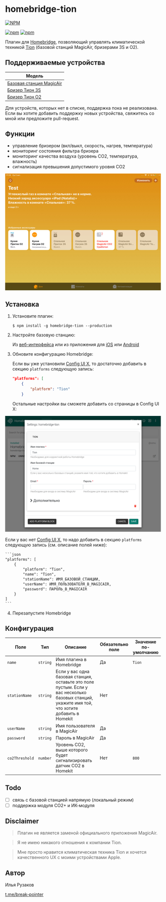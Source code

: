 # homebridge-tion

[![NPM](https://nodei.co/npm/homebridge-tion.png?downloads=true&downloadRank=true&stars=true)](https://nodei.co/npm/homebridge-tion/)

[![npm](https://img.shields.io/npm/dm/homebridge-tion.svg)](https://www.npmjs.com/package/homebridge-tion)
[![npm](https://img.shields.io/npm/v/homebridge-tion.svg)](https://www.npmjs.com/package/homebridge-tion)

Плагин для [Homebridge](https://github.com/nfarina/homebridge), позволяющий управлять климатической техникой [Tion](https://tion.ru/product/magicair/) (базовой станций MagicAir, бризерами 3S и O2).

## Поддерживаемые устройства

| Модель |
|--------|
| [Базовая станция MagicAir](https://tion.ru/product/magicair/) |
| [Бризер Тион 3S](https://tion.ru/product/breezer-tion-3s/) |
| [Бризер Тион O2](https://tion.ru/product/breezer-tion-o2/) |

Для устройств, которых нет в списке, поддержка пока не реализована. Если вы хотите добавить поддержку новых устройства, свяжитесь со мной или предложите pull-request.

## Функции

- управление бризером (вкл/выкл, скорость, нагрев, температура)
- мониторинг состояния фильтра бризера
- мониторинг качества воздуха (уровень CO2, температура, влажность)
- сигнализация превышения допустимого уровня CO2

![Демо](docs/homekit-demo.png)

## Установка

1. Установите плагин:

    ```shell
    $ npm install -g homebridge-tion --production
    ```

2. Настройте базовую станцию:

   Из [веб-интерфейса](https://magicair.tion.ru) или из приложения для [iOS](https://apps.apple.com/ru/app/magicair/id1111104830) или [Android](https://play.google.com/store/apps/details?id=com.tion.magicair)

3. Обновите конфигурацию Homebridge:

   Если вы уже установили [Config UI X](https://github.com/oznu/homebridge-config-ui-x), то достаточно добавить в секцию `platforms` следующую запись:
    ```json
    "platforms": [
        {
            "platform": "Tion"
        }
    ```
   Остальные настройки вы сможете добавить со страницы в Config UI X:

![Настройки](docs/homebridge-tion-page.png)

   Если у вас нет [Config UI X](https://github.com/oznu/homebridge-config-ui-x), то надо добавить в секцию `platforms` следующую запись (см. описание полей ниже):

    ```json
    "platforms": [
        {
            "platform": "Tion",
            "name": "Tion",
            "stationName": ИМЯ_БАЗОВОЙ_СТАНЦИИ,
            "userName": ИМЯ_ПОЛЬЗОВАТЕЛЯ_В_MAGICAIR,
            "password": ПАРОЛЬ_В_MAGICAIR
        }
    ]
    ```

4. Перезапустите Homebridge

## Конфигурация

| Поле | Тип | Описание | Обязательно поле | Значение по-умолчанию |
|--------|------|-------------|----------|---------------|
| `name` | `string` | Имя плагина в Homebridge | Да | `Tion` |
| `stationName` | `string` | Если у вас одна базовая станция, оставьте это поле пустым. Если у вас несколько базовых станций, укажите имя той, что хотите добавить в Homekit | Нет |  |
| `userName` | `string` | Имя пользователя в MagicAir | Да |  |
| `password` | `string` | Пароль в MagicAir | Да |  |
| `co2Threshold` | `number` | Уровень CO2, выше которого будет сигнализировать датчик CO2 в Homekit | Нет | `800` |

## Todo

- [ ] связь с базовой станцией напрямую (локальный режим)
- [ ] поддержка модуля CO2+ и ИК-модуля

## Disclaimer

> Плагин не является заменой официального приложения MagicAir. 

> Я не имею никакого отношения к компании Tion.

> Мне просто нравится климатическая техника Tion и хочется качественного UX с моими устройствами Apple.

## Автор

Илья Рузаков

[t.me/break-pointer](https://t.me/break-pointer)